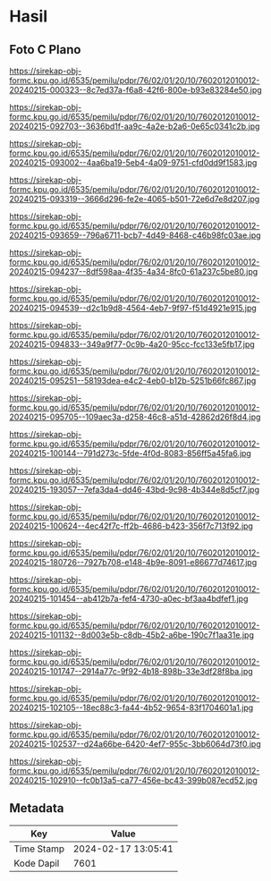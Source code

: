 # Hasil

## Foto C Plano

https://sirekap-obj-formc.kpu.go.id/6535/pemilu/pdpr/76/02/01/20/10/7602012010012-20240215-000323--8c7ed37a-f6a8-42f6-800e-b93e83284e50.jpg

https://sirekap-obj-formc.kpu.go.id/6535/pemilu/pdpr/76/02/01/20/10/7602012010012-20240215-092703--3636bd1f-aa9c-4a2e-b2a6-0e65c0341c2b.jpg

https://sirekap-obj-formc.kpu.go.id/6535/pemilu/pdpr/76/02/01/20/10/7602012010012-20240215-093002--4aa6ba19-5eb4-4a09-9751-cfd0dd9f1583.jpg

https://sirekap-obj-formc.kpu.go.id/6535/pemilu/pdpr/76/02/01/20/10/7602012010012-20240215-093319--3666d296-fe2e-4065-b501-72e6d7e8d207.jpg

https://sirekap-obj-formc.kpu.go.id/6535/pemilu/pdpr/76/02/01/20/10/7602012010012-20240215-093659--796a6711-bcb7-4d49-8468-c46b98fc03ae.jpg

https://sirekap-obj-formc.kpu.go.id/6535/pemilu/pdpr/76/02/01/20/10/7602012010012-20240215-094237--8df598aa-4f35-4a34-8fc0-61a237c5be80.jpg

https://sirekap-obj-formc.kpu.go.id/6535/pemilu/pdpr/76/02/01/20/10/7602012010012-20240215-094539--d2c1b9d8-4564-4eb7-9f97-f51d4921e915.jpg

https://sirekap-obj-formc.kpu.go.id/6535/pemilu/pdpr/76/02/01/20/10/7602012010012-20240215-094833--349a9f77-0c9b-4a20-95cc-fcc133e5fb17.jpg

https://sirekap-obj-formc.kpu.go.id/6535/pemilu/pdpr/76/02/01/20/10/7602012010012-20240215-095251--58193dea-e4c2-4eb0-b12b-5251b66fc867.jpg

https://sirekap-obj-formc.kpu.go.id/6535/pemilu/pdpr/76/02/01/20/10/7602012010012-20240215-095705--109aec3a-d258-46c8-a51d-42862d26f8d4.jpg

https://sirekap-obj-formc.kpu.go.id/6535/pemilu/pdpr/76/02/01/20/10/7602012010012-20240215-100144--791d273c-5fde-4f0d-8083-856ff5a45fa6.jpg

https://sirekap-obj-formc.kpu.go.id/6535/pemilu/pdpr/76/02/01/20/10/7602012010012-20240215-193057--7efa3da4-dd46-43bd-9c98-4b344e8d5cf7.jpg

https://sirekap-obj-formc.kpu.go.id/6535/pemilu/pdpr/76/02/01/20/10/7602012010012-20240215-100624--4ec42f7c-ff2b-4686-b423-356f7c713f92.jpg

https://sirekap-obj-formc.kpu.go.id/6535/pemilu/pdpr/76/02/01/20/10/7602012010012-20240215-180726--7927b708-e148-4b9e-8091-e86677d74617.jpg

https://sirekap-obj-formc.kpu.go.id/6535/pemilu/pdpr/76/02/01/20/10/7602012010012-20240215-101454--ab412b7a-fef4-4730-a0ec-bf3aa4bdfef1.jpg

https://sirekap-obj-formc.kpu.go.id/6535/pemilu/pdpr/76/02/01/20/10/7602012010012-20240215-101132--8d003e5b-c8db-45b2-a6be-190c7f1aa31e.jpg

https://sirekap-obj-formc.kpu.go.id/6535/pemilu/pdpr/76/02/01/20/10/7602012010012-20240215-101747--2914a77c-9f92-4b18-898b-33e3df28f8ba.jpg

https://sirekap-obj-formc.kpu.go.id/6535/pemilu/pdpr/76/02/01/20/10/7602012010012-20240215-102105--18ec88c3-fa44-4b52-9654-83f1704601a1.jpg

https://sirekap-obj-formc.kpu.go.id/6535/pemilu/pdpr/76/02/01/20/10/7602012010012-20240215-102537--d24a66be-6420-4ef7-955c-3bb6064d73f0.jpg

https://sirekap-obj-formc.kpu.go.id/6535/pemilu/pdpr/76/02/01/20/10/7602012010012-20240215-102910--fc0b13a5-ca77-456e-bc43-399b087ecd52.jpg


## Metadata

| Key        | Value               |
| ---------- | ------------------- |
| Time Stamp | 2024-02-17 13:05:41 |
| Kode Dapil | 7601                |




